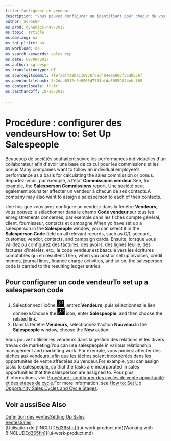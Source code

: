 ```yaml
---
title: Configurer un vendeur
description: "Vous pouvez configurer un identifiant pour chacun de vos vendeurs, afin de pouvoir suivre les performances de la personne ou affecter un vendeur à un contact."
author: SorenGP
ms.prod: dynamics-nav-2017
ms.topic: article
ms.devlang: na
ms.tgt_pltfrm: na
ms.workload: na
ms.search.keywords: sales rep
ms.date: 09/08/2017
ms.author: sgroespe
ms.translationtype: HT
ms.sourcegitcommit: 4fefaef7380ac10836fcac404eea006f55d8556f
ms.openlocfilehash: 3c2dab0512c8e8965d7751bfda50559844ebcf69
ms.contentlocale: fr-fr
ms.lasthandoff: 10/16/2017

---
```

# <a name="how-to-set-up-salespeople"></a><span data-ttu-id="62627-103">Procédure : configurer des vendeurs</span><span class="sxs-lookup"><span data-stu-id="62627-103">How to: Set Up Salespeople</span></span>
<span data-ttu-id="62627-104">Beaucoup de sociétés souhaitent suivre les performances individuelles d'un collaborateur afin d'avoir une base de calcul pour les commissions et les bonus.</span><span class="sxs-lookup"><span data-stu-id="62627-104">Many companies want to follow an individual employee's performance as a basis for calculating the sales commission or bonus.</span></span> <span data-ttu-id="62627-105">Reportez-vous, par exemple, à l'état **Commissions vendeur**.</span><span class="sxs-lookup"><span data-stu-id="62627-105">See, for example, the **Salesperson Commissions** report.</span></span> <span data-ttu-id="62627-106">Une société peut également souhaiter affecter un vendeur à chacun de ses contacts.</span><span class="sxs-lookup"><span data-stu-id="62627-106">A company may also want to assign a salesperson to each of their contacts.</span></span>

<span data-ttu-id="62627-107">Une fois que vous avez configuré un vendeur dans la fenêtre **Vendeurs**, vous pouvez le sélectionner dans le champ **Code vendeur** sur tous les enregistrements concernés, par exemple dans les fiches compte général, client, fournisseur, contacts et campagne.</span><span class="sxs-lookup"><span data-stu-id="62627-107">When yo have set up a salesperson in the **Salespeople** window, you can select it in the **Salesperson Code** field on all relevant records, such as G/L account, customer, vendor, contacts, and campaign cards.</span></span> <span data-ttu-id="62627-108">Ensuite, lorsque vous validez ou configurez des factures, des avoirs, des lignes feuille, des factures d'intérêts, etc., le code vendeur est basculé vers les écritures comptables qui en résultent.</span><span class="sxs-lookup"><span data-stu-id="62627-108">Then, when you post or set up invoices, credit memos, journal lines, finance charge activities, and so on, the salesperson code is carried to the resulting ledger entries.</span></span>

## <a name="to-set-up-a-salesperson-code"></a><span data-ttu-id="62627-109">Pour configurer un code vendeur</span><span class="sxs-lookup"><span data-stu-id="62627-109">To set up a salesperson code</span></span>
1. <span data-ttu-id="62627-110">Sélectionnez l'icône ![Page ou état pour la recherche](media/ui-search/search_small.png "Page ou état pour la recherche"), entrez **Vendeurs**, puis sélectionnez le lien connexe.</span><span class="sxs-lookup"><span data-stu-id="62627-110">Choose the ![Search for Page or Report](media/ui-search/search_small.png "Search for Page or Report icon") icon, enter **Salespeople**, and then choose the related link.</span></span>
2. <span data-ttu-id="62627-111">Dans la fenêtre **Vendeurs**, sélectionnez l'action **Nouveau**.</span><span class="sxs-lookup"><span data-stu-id="62627-111">In the **Salespeople** window, choose the **New** action.</span></span>

<span data-ttu-id="62627-112">Vous pouvez utiliser les vendeurs dans la gestion des relations et les divers travaux de marketing.</span><span class="sxs-lookup"><span data-stu-id="62627-112">You can use salespeople in various relationship management and marketing work.</span></span> <span data-ttu-id="62627-113">Par exemple, vous pouvez affecter des tâches aux vendeurs, afin que les tâches soient incorporées dans les opportunités de vente affectées au vendeur.</span><span class="sxs-lookup"><span data-stu-id="62627-113">For example, you can assign tasks to salespeople, so that the tasks are incorporated in sales opportunities that the salesperson are assigned to.</span></span> <span data-ttu-id="62627-114">Pour plus d'informations, voir [Procédure : configurer des cycles de vente opportunité et des étapes de cycle](marketing-how-setup-opportunity-sales-cycles-stages.md).</span><span class="sxs-lookup"><span data-stu-id="62627-114">For more information, see [How to: Set Up Opportunity Sales Cycles and Cycle Stages](marketing-how-setup-opportunity-sales-cycles-stages.md).</span></span>

## <a name="see-also"></a><span data-ttu-id="62627-115">Voir aussi</span><span class="sxs-lookup"><span data-stu-id="62627-115">See Also</span></span>
[<span data-ttu-id="62627-116">Définition des ventes</span><span class="sxs-lookup"><span data-stu-id="62627-116">Setting Up Sales</span></span>](sales-setup-sales.md)  
[<span data-ttu-id="62627-117">Ventes</span><span class="sxs-lookup"><span data-stu-id="62627-117">Sales</span></span>](sales-manage-sales.md)  
<span data-ttu-id="62627-118">[Utilisation de [!INCLUDE[d365fin](includes/d365fin_md.md)]](ui-work-product.md)</span><span class="sxs-lookup"><span data-stu-id="62627-118">[Working with [!INCLUDE[d365fin](includes/d365fin_md.md)]](ui-work-product.md)</span></span>  

